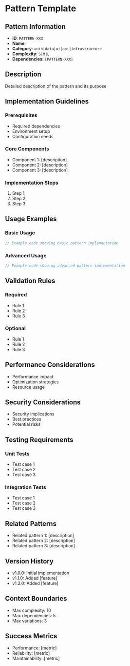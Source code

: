 # Pattern Template

## Pattern Information
- **ID**: `PATTERN-XXX`
- **Name**: 
- **Category**: `auth|data|ui|api|infrastructure`
- **Complexity**: `S|M|L`
- **Dependencies**: `[PATTERN-XXX]`

## Description
Detailed description of the pattern and its purpose

## Implementation Guidelines

### Prerequisites
- Required dependencies
- Environment setup
- Configuration needs

### Core Components
- Component 1: [description]
- Component 2: [description]
- Component 3: [description]

### Implementation Steps
1. Step 1
2. Step 2
3. Step 3

## Usage Examples

### Basic Usage
```typescript
// Example code showing basic pattern implementation
```

### Advanced Usage
```typescript
// Example code showing advanced pattern implementation
```

## Validation Rules

### Required
- Rule 1
- Rule 2
- Rule 3

### Optional
- Rule 1
- Rule 2
- Rule 3

## Performance Considerations
- Performance impact
- Optimization strategies
- Resource usage

## Security Considerations
- Security implications
- Best practices
- Potential risks

## Testing Requirements

### Unit Tests
- Test case 1
- Test case 2
- Test case 3

### Integration Tests
- Test case 1
- Test case 2
- Test case 3

## Related Patterns
- Related pattern 1: [description]
- Related pattern 2: [description]
- Related pattern 3: [description]

## Version History
- v1.0.0: Initial implementation
- v1.1.0: Added [feature]
- v1.2.0: Added [feature]

## Context Boundaries
- Max complexity: 10
- Max dependencies: 5
- Max variations: 3

## Success Metrics
- Performance: [metric]
- Reliability: [metric]
- Maintainability: [metric] 
